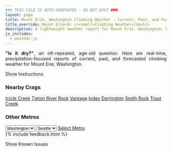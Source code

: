 ```yaml
---
### THIS FILE IS AUTO-GENERATED - DO NOT EDIT ###
layout: page
title: Mount Erie, Washington Climbing Weather - Current, Past, and Forecasted Report
title_override: Mount Erie<br /><small>Climbing Weather</small>
description: A lightweight weather report for Mount Erie, Washington. Optimized for slow internet connections.
js_includes:
  - weather.js
---
```


<section class="measure center lh-copy f5-ns f6 ph2 mv4" style="text-align: justify;">
<strong>"Is it dry?"</strong>, an oft-repeated, age-old question. Here are real-time,
precipitation-focused reports of current, past, and forecasted climbing weather for Mount Erie, Washington.
</section>

<p id="settings-toggle" class="mw5 b center tc hover-light-red black-70 pointer">Show Instructions</p>
<section id="settings" class="overflow-hidden" style="display:none;">
    <div class="mv2 ph2 center">
        <div class="fn f6 tc pv2">
            <p class="measure lh-copy center"><strong>Show/hide hourly forecasts</strong> by clicking the desired day.</p>
            <hr class="mw5 p0 mv2 o-60 b0 bt b--light-red light-red bg-light-red">
            <p class="measure lh-copy center"><strong>Current and Past conditions</strong> are measured by the nearest weather station. <strong>Forecast conditions</strong> are calculated and polled separately.</p>
            <hr class="mw5 p0 mv2 o-60 b0 bt b--light-red light-red bg-light-red">
            <p class="measure lh-copy center"><strong>Having issues?</strong> Try <a id="clear-cache" class="no-underline relative fancy-link light-red hover-light-red" href="#">clearing the local cache</a>.</p>
            <hr class="mw5 p0 mv2 o-60 b0 bt b--light-red light-red bg-light-red">
            <p class="measure lh-copy center">Weather data sourced from <a class="no-underline fancy-link relative light-red" target="_blank" href="https://www.weather.gov/documentation/services-web-api">weather.gov</a>.</p>
        </div>
    </div>
</section>
<section id="weather" data-crag="mount-erie-washington" class="mv4-ns mv3 ph2 center"></section>
<section id="nearby" class="tc lh-copy">
  <h3>Nearby Crags</h3>
<a class="nowrap no-underline fancy-link relative light-red mh3" href="/crags/icicle-creek-washington-weather.html">Icicle Creek</a>
<a class="nowrap no-underline fancy-link relative light-red mh3" href="/crags/tieton-river-rock-washington-weather.html">Tieton River Rock</a>
<a class="nowrap no-underline fancy-link relative light-red mh3" href="/crags/vantage-washington-weather.html">Vantage</a>
<a class="nowrap no-underline fancy-link relative light-red mh3" href="/crags/index-washington-weather.html">Index</a>
<a class="nowrap no-underline fancy-link relative light-red mh3" href="/crags/darrington-washington-weather.html">Darrington</a>
<a class="nowrap no-underline fancy-link relative light-red mh3" href="/crags/smith-rock-oregon-weather.html">Smith Rock</a>
<a class="nowrap no-underline fancy-link relative light-red mh3" href="/crags/trout-creek-oregon-weather.html">Trout Creek</a>
</section>
<section id="nearby" class="tc lh-copy">
  <h3>Other Metros</h3>
  <select class="ma1 bg-near-white pa2" id="stateSel">
    <option value="Texas">Texas</option>
    <option value="Washington" selected>Washington</option>
    <option value="Colorado">Colorado</option>
    <option value="Tennessee">Tennessee</option>
    <option value="Utah">Utah</option>
    <option value="California">California</option>
  </select>
  <select class="ma1 bg-near-white pa2" id="citySel">
    <option value="Seattle" selected>Seattle</option>
  </select>
  <a id="selectMetro" class="f6 link dim ph3 pv2 ma1 dib white bg-light-red" href="/crags/seattle-washington-weather.html">Select Metro</a>
  <script>
    var states = [];
    states["Texas"] = "Austin"
    states["Washington"] = "Seattle"
    states["Colorado"] = "Denver"
    states["Tennessee"] = "Nashville"
    states["Utah"] = "Salt Lake City"
    states["California"] = "San Francisco|Los Angeles"
  </script>
</section>
{% include feedback.html %}
<p id="issues-toggle" class="mw5 b center tc hover-light-red black-70 pointer">Show Known Issues</p>
<section id="issues" class="overflow-hidden tc f6">
</section>

<script>
  var weekly_SEW_123_109 = {"updated":"2022-06-08T03:44:16+00:00","units":"us","forecastGenerator":"BaselineForecastGenerator","generatedAt":"2022-06-08T08:40:16+00:00","updateTime":"2022-06-08T03:44:16+00:00","validTimes":"2022-06-07T21:00:00+00:00/P7DT4H","elevation":{"unitCode":"wmoUnit:m","value":238.9632},"periods":[{"number":1,"name":"Overnight","startTime":"2022-06-08T01:00:00-07:00","endTime":"2022-06-08T06:00:00-07:00","isDaytime":false,"temperature":52,"temperatureUnit":"F","temperatureTrend":null,"windSpeed":"5 to 10 mph","windDirection":"ESE","icon":"https://api.weather.gov/icons/land/night/rain,30?size=medium","shortForecast":"Chance Light Rain","detailedForecast":"A chance of rain before 3am. Partly cloudy, with a low around 52. East southeast wind 5 to 10 mph. Chance of precipitation is 30%. New rainfall amounts less than a tenth of an inch possible."},{"number":2,"name":"Wednesday","startTime":"2022-06-08T06:00:00-07:00","endTime":"2022-06-08T18:00:00-07:00","isDaytime":true,"temperature":66,"temperatureUnit":"F","temperatureTrend":"falling","windSpeed":"5 to 9 mph","windDirection":"S","icon":"https://api.weather.gov/icons/land/day/bkn?size=medium","shortForecast":"Partly Sunny","detailedForecast":"Partly sunny. High near 66, with temperatures falling to around 64 in the afternoon. South wind 5 to 9 mph."},{"number":3,"name":"Wednesday Night","startTime":"2022-06-08T18:00:00-07:00","endTime":"2022-06-09T06:00:00-07:00","isDaytime":false,"temperature":51,"temperatureUnit":"F","temperatureTrend":null,"windSpeed":"7 mph","windDirection":"SW","icon":"https://api.weather.gov/icons/land/night/bkn/rain,20?size=medium","shortForecast":"Mostly Cloudy then Slight Chance Light Rain","detailedForecast":"A slight chance of rain after 5am. Mostly cloudy, with a low around 51. Southwest wind around 7 mph. Chance of precipitation is 20%."},{"number":4,"name":"Thursday","startTime":"2022-06-09T06:00:00-07:00","endTime":"2022-06-09T18:00:00-07:00","isDaytime":true,"temperature":64,"temperatureUnit":"F","temperatureTrend":null,"windSpeed":"5 to 14 mph","windDirection":"SSE","icon":"https://api.weather.gov/icons/land/day/rain,80/rain,90?size=medium","shortForecast":"Rain","detailedForecast":"Rain. Cloudy, with a high near 64. South southeast wind 5 to 14 mph. Chance of precipitation is 90%. New rainfall amounts between a quarter and half of an inch possible."},{"number":5,"name":"Thursday Night","startTime":"2022-06-09T18:00:00-07:00","endTime":"2022-06-10T06:00:00-07:00","isDaytime":false,"temperature":54,"temperatureUnit":"F","temperatureTrend":null,"windSpeed":"6 to 14 mph","windDirection":"SSE","icon":"https://api.weather.gov/icons/land/night/rain,90/rain,60?size=medium","shortForecast":"Rain","detailedForecast":"Rain. Cloudy, with a low around 54. South southeast wind 6 to 14 mph. Chance of precipitation is 90%. New rainfall amounts between a quarter and half of an inch possible."},{"number":6,"name":"Friday","startTime":"2022-06-10T06:00:00-07:00","endTime":"2022-06-10T18:00:00-07:00","isDaytime":true,"temperature":67,"temperatureUnit":"F","temperatureTrend":null,"windSpeed":"6 mph","windDirection":"S","icon":"https://api.weather.gov/icons/land/day/rain,50/rain,60?size=medium","shortForecast":"Light Rain Likely","detailedForecast":"Rain likely. Mostly cloudy, with a high near 67. Chance of precipitation is 60%. New rainfall amounts less than a tenth of an inch possible."},{"number":7,"name":"Friday Night","startTime":"2022-06-10T18:00:00-07:00","endTime":"2022-06-11T06:00:00-07:00","isDaytime":false,"temperature":53,"temperatureUnit":"F","temperatureTrend":null,"windSpeed":"6 mph","windDirection":"SW","icon":"https://api.weather.gov/icons/land/night/rain,60?size=medium","shortForecast":"Light Rain Likely","detailedForecast":"Rain likely. Mostly cloudy, with a low around 53. Chance of precipitation is 60%."},{"number":8,"name":"Saturday","startTime":"2022-06-11T06:00:00-07:00","endTime":"2022-06-11T18:00:00-07:00","isDaytime":true,"temperature":63,"temperatureUnit":"F","temperatureTrend":null,"windSpeed":"6 mph","windDirection":"SW","icon":"https://api.weather.gov/icons/land/day/rain?size=medium","shortForecast":"Light Rain Likely","detailedForecast":"Rain likely. Mostly cloudy, with a high near 63."},{"number":9,"name":"Saturday Night","startTime":"2022-06-11T18:00:00-07:00","endTime":"2022-06-12T06:00:00-07:00","isDaytime":false,"temperature":51,"temperatureUnit":"F","temperatureTrend":null,"windSpeed":"7 mph","windDirection":"WSW","icon":"https://api.weather.gov/icons/land/night/rain?size=medium","shortForecast":"Chance Light Rain","detailedForecast":"A chance of rain. Mostly cloudy, with a low around 51."},{"number":10,"name":"Sunday","startTime":"2022-06-12T06:00:00-07:00","endTime":"2022-06-12T18:00:00-07:00","isDaytime":true,"temperature":63,"temperatureUnit":"F","temperatureTrend":null,"windSpeed":"7 to 10 mph","windDirection":"WSW","icon":"https://api.weather.gov/icons/land/day/rain?size=medium","shortForecast":"Chance Light Rain","detailedForecast":"A chance of rain. Partly sunny, with a high near 63."},{"number":11,"name":"Sunday Night","startTime":"2022-06-12T18:00:00-07:00","endTime":"2022-06-13T06:00:00-07:00","isDaytime":false,"temperature":50,"temperatureUnit":"F","temperatureTrend":null,"windSpeed":"10 mph","windDirection":"WSW","icon":"https://api.weather.gov/icons/land/night/rain?size=medium","shortForecast":"Chance Light Rain","detailedForecast":"A chance of rain. Mostly cloudy, with a low around 50."},{"number":12,"name":"Monday","startTime":"2022-06-13T06:00:00-07:00","endTime":"2022-06-13T18:00:00-07:00","isDaytime":true,"temperature":62,"temperatureUnit":"F","temperatureTrend":null,"windSpeed":"9 mph","windDirection":"SW","icon":"https://api.weather.gov/icons/land/day/rain?size=medium","shortForecast":"Chance Light Rain","detailedForecast":"A chance of rain. Partly sunny, with a high near 62."},{"number":13,"name":"Monday Night","startTime":"2022-06-13T18:00:00-07:00","endTime":"2022-06-14T06:00:00-07:00","isDaytime":false,"temperature":50,"temperatureUnit":"F","temperatureTrend":null,"windSpeed":"8 mph","windDirection":"WSW","icon":"https://api.weather.gov/icons/land/night/rain?size=medium","shortForecast":"Slight Chance Light Rain","detailedForecast":"A slight chance of rain. Mostly cloudy, with a low around 50."},{"number":14,"name":"Tuesday","startTime":"2022-06-14T06:00:00-07:00","endTime":"2022-06-14T18:00:00-07:00","isDaytime":true,"temperature":63,"temperatureUnit":"F","temperatureTrend":null,"windSpeed":"7 mph","windDirection":"SW","icon":"https://api.weather.gov/icons/land/day/rain?size=medium","shortForecast":"Chance Light Rain","detailedForecast":"A chance of rain. Partly sunny, with a high near 63."}]}
  var hourly_SEW_123_109 = {"@context":["https://geojson.org/geojson-ld/geojson-context.jsonld",{"@version":"1.1","wx":"https://api.weather.gov/ontology#","geo":"http://www.opengis.net/ont/geosparql#","unit":"http://codes.wmo.int/common/unit/","@vocab":"https://api.weather.gov/ontology#"}],"type":"Feature","geometry":{"type":"Polygon","coordinates":[[[-122.6330782,48.4707685],[-122.6267295,48.4503975],[-122.596024,48.454603500000005],[-122.6023661,48.474974700000004],[-122.6330782,48.4707685]]]},"properties":{"updated":"2022-06-08T03:44:16+00:00","units":"us","forecastGenerator":"HourlyForecastGenerator","generatedAt":"2022-06-08T08:40:16+00:00","updateTime":"2022-06-08T03:44:16+00:00","validTimes":"2022-06-07T21:00:00+00:00/P7DT4H","elevation":{"unitCode":"wmoUnit:m","value":238.9632},"periods":[{"number":1,"name":"","startTime":"2022-06-08T01:00:00-07:00","endTime":"2022-06-08T02:00:00-07:00","isDaytime":false,"temperature":56,"temperatureUnit":"F","temperatureTrend":null,"windSpeed":"10 mph","windDirection":"ENE","icon":"https://api.weather.gov/icons/land/night/rain,30?size=small","shortForecast":"Chance Light Rain","detailedForecast":""},{"number":2,"name":"","startTime":"2022-06-08T02:00:00-07:00","endTime":"2022-06-08T03:00:00-07:00","isDaytime":false,"temperature":55,"temperatureUnit":"F","temperatureTrend":null,"windSpeed":"5 mph","windDirection":"SE","icon":"https://api.weather.gov/icons/land/night/rain,20?size=small","shortForecast":"Slight Chance Light Rain","detailedForecast":""},{"number":3,"name":"","startTime":"2022-06-08T03:00:00-07:00","endTime":"2022-06-08T04:00:00-07:00","isDaytime":false,"temperature":54,"temperatureUnit":"F","temperatureTrend":null,"windSpeed":"5 mph","windDirection":"SE","icon":"https://api.weather.gov/icons/land/night/sct?size=small","shortForecast":"Partly Cloudy","detailedForecast":""},{"number":4,"name":"","startTime":"2022-06-08T04:00:00-07:00","endTime":"2022-06-08T05:00:00-07:00","isDaytime":false,"temperature":54,"temperatureUnit":"F","temperatureTrend":null,"windSpeed":"5 mph","windDirection":"SE","icon":"https://api.weather.gov/icons/land/night/sct?size=small","shortForecast":"Partly Cloudy","detailedForecast":""},{"number":5,"name":"","startTime":"2022-06-08T05:00:00-07:00","endTime":"2022-06-08T06:00:00-07:00","isDaytime":false,"temperature":53,"temperatureUnit":"F","temperatureTrend":null,"windSpeed":"8 mph","windDirection":"SE","icon":"https://api.weather.gov/icons/land/night/sct?size=small","shortForecast":"Partly Cloudy","detailedForecast":""},{"number":6,"name":"","startTime":"2022-06-08T06:00:00-07:00","endTime":"2022-06-08T07:00:00-07:00","isDaytime":true,"temperature":53,"temperatureUnit":"F","temperatureTrend":null,"windSpeed":"8 mph","windDirection":"SE","icon":"https://api.weather.gov/icons/land/day/bkn?size=small","shortForecast":"Partly Sunny","detailedForecast":""},{"number":7,"name":"","startTime":"2022-06-08T07:00:00-07:00","endTime":"2022-06-08T08:00:00-07:00","isDaytime":true,"temperature":55,"temperatureUnit":"F","temperatureTrend":null,"windSpeed":"8 mph","windDirection":"SE","icon":"https://api.weather.gov/icons/land/day/sct?size=small","shortForecast":"Mostly Sunny","detailedForecast":""},{"number":8,"name":"","startTime":"2022-06-08T08:00:00-07:00","endTime":"2022-06-08T09:00:00-07:00","isDaytime":true,"temperature":57,"temperatureUnit":"F","temperatureTrend":null,"windSpeed":"9 mph","windDirection":"SSE","icon":"https://api.weather.gov/icons/land/day/bkn?size=small","shortForecast":"Partly Sunny","detailedForecast":""},{"number":9,"name":"","startTime":"2022-06-08T09:00:00-07:00","endTime":"2022-06-08T10:00:00-07:00","isDaytime":true,"temperature":58,"temperatureUnit":"F","temperatureTrend":null,"windSpeed":"9 mph","windDirection":"SSE","icon":"https://api.weather.gov/icons/land/day/bkn?size=small","shortForecast":"Partly Sunny","detailedForecast":""},{"number":10,"name":"","startTime":"2022-06-08T10:00:00-07:00","endTime":"2022-06-08T11:00:00-07:00","isDaytime":true,"temperature":60,"temperatureUnit":"F","temperatureTrend":null,"windSpeed":"9 mph","windDirection":"SSE","icon":"https://api.weather.gov/icons/land/day/bkn?size=small","shortForecast":"Partly Sunny","detailedForecast":""},{"number":11,"name":"","startTime":"2022-06-08T11:00:00-07:00","endTime":"2022-06-08T12:00:00-07:00","isDaytime":true,"temperature":61,"temperatureUnit":"F","temperatureTrend":null,"windSpeed":"8 mph","windDirection":"S","icon":"https://api.weather.gov/icons/land/day/bkn?size=small","shortForecast":"Partly Sunny","detailedForecast":""},{"number":12,"name":"","startTime":"2022-06-08T12:00:00-07:00","endTime":"2022-06-08T13:00:00-07:00","isDaytime":true,"temperature":63,"temperatureUnit":"F","temperatureTrend":null,"windSpeed":"8 mph","windDirection":"S","icon":"https://api.weather.gov/icons/land/day/bkn?size=small","shortForecast":"Partly Sunny","detailedForecast":""},{"number":13,"name":"","startTime":"2022-06-08T13:00:00-07:00","endTime":"2022-06-08T14:00:00-07:00","isDaytime":true,"temperature":64,"temperatureUnit":"F","temperatureTrend":null,"windSpeed":"8 mph","windDirection":"S","icon":"https://api.weather.gov/icons/land/day/bkn?size=small","shortForecast":"Mostly Cloudy","detailedForecast":""},{"number":14,"name":"","startTime":"2022-06-08T14:00:00-07:00","endTime":"2022-06-08T15:00:00-07:00","isDaytime":true,"temperature":65,"temperatureUnit":"F","temperatureTrend":null,"windSpeed":"5 mph","windDirection":"SSW","icon":"https://api.weather.gov/icons/land/day/bkn?size=small","shortForecast":"Partly Sunny","detailedForecast":""},{"number":15,"name":"","startTime":"2022-06-08T15:00:00-07:00","endTime":"2022-06-08T16:00:00-07:00","isDaytime":true,"temperature":65,"temperatureUnit":"F","temperatureTrend":null,"windSpeed":"5 mph","windDirection":"SSW","icon":"https://api.weather.gov/icons/land/day/bkn?size=small","shortForecast":"Partly Sunny","detailedForecast":""},{"number":16,"name":"","startTime":"2022-06-08T16:00:00-07:00","endTime":"2022-06-08T17:00:00-07:00","isDaytime":true,"temperature":64,"temperatureUnit":"F","temperatureTrend":null,"windSpeed":"5 mph","windDirection":"SSW","icon":"https://api.weather.gov/icons/land/day/bkn?size=small","shortForecast":"Partly Sunny","detailedForecast":""},{"number":17,"name":"","startTime":"2022-06-08T17:00:00-07:00","endTime":"2022-06-08T18:00:00-07:00","isDaytime":true,"temperature":64,"temperatureUnit":"F","temperatureTrend":null,"windSpeed":"6 mph","windDirection":"WSW","icon":"https://api.weather.gov/icons/land/day/bkn?size=small","shortForecast":"Partly Sunny","detailedForecast":""},{"number":18,"name":"","startTime":"2022-06-08T18:00:00-07:00","endTime":"2022-06-08T19:00:00-07:00","isDaytime":false,"temperature":64,"temperatureUnit":"F","temperatureTrend":null,"windSpeed":"6 mph","windDirection":"WSW","icon":"https://api.weather.gov/icons/land/night/bkn?size=small","shortForecast":"Mostly Cloudy","detailedForecast":""},{"number":19,"name":"","startTime":"2022-06-08T19:00:00-07:00","endTime":"2022-06-08T20:00:00-07:00","isDaytime":false,"temperature":62,"temperatureUnit":"F","temperatureTrend":null,"windSpeed":"6 mph","windDirection":"WSW","icon":"https://api.weather.gov/icons/land/night/bkn?size=small","shortForecast":"Mostly Cloudy","detailedForecast":""},{"number":20,"name":"","startTime":"2022-06-08T20:00:00-07:00","endTime":"2022-06-08T21:00:00-07:00","isDaytime":false,"temperature":60,"temperatureUnit":"F","temperatureTrend":null,"windSpeed":"7 mph","windDirection":"WSW","icon":"https://api.weather.gov/icons/land/night/bkn?size=small","shortForecast":"Mostly Cloudy","detailedForecast":""},{"number":21,"name":"","startTime":"2022-06-08T21:00:00-07:00","endTime":"2022-06-08T22:00:00-07:00","isDaytime":false,"temperature":57,"temperatureUnit":"F","temperatureTrend":null,"windSpeed":"7 mph","windDirection":"WSW","icon":"https://api.weather.gov/icons/land/night/bkn?size=small","shortForecast":"Mostly Cloudy","detailedForecast":""},{"number":22,"name":"","startTime":"2022-06-08T22:00:00-07:00","endTime":"2022-06-08T23:00:00-07:00","isDaytime":false,"temperature":56,"temperatureUnit":"F","temperatureTrend":null,"windSpeed":"7 mph","windDirection":"WSW","icon":"https://api.weather.gov/icons/land/night/bkn?size=small","shortForecast":"Mostly Cloudy","detailedForecast":""},{"number":23,"name":"","startTime":"2022-06-08T23:00:00-07:00","endTime":"2022-06-09T00:00:00-07:00","isDaytime":false,"temperature":55,"temperatureUnit":"F","temperatureTrend":null,"windSpeed":"7 mph","windDirection":"WSW","icon":"https://api.weather.gov/icons/land/night/bkn?size=small","shortForecast":"Mostly Cloudy","detailedForecast":""},{"number":24,"name":"","startTime":"2022-06-09T00:00:00-07:00","endTime":"2022-06-09T01:00:00-07:00","isDaytime":false,"temperature":54,"temperatureUnit":"F","temperatureTrend":null,"windSpeed":"7 mph","windDirection":"WSW","icon":"https://api.weather.gov/icons/land/night/bkn?size=small","shortForecast":"Mostly Cloudy","detailedForecast":""},{"number":25,"name":"","startTime":"2022-06-09T01:00:00-07:00","endTime":"2022-06-09T02:00:00-07:00","isDaytime":false,"temperature":54,"temperatureUnit":"F","temperatureTrend":null,"windSpeed":"7 mph","windDirection":"WSW","icon":"https://api.weather.gov/icons/land/night/bkn?size=small","shortForecast":"Mostly Cloudy","detailedForecast":""},{"number":26,"name":"","startTime":"2022-06-09T02:00:00-07:00","endTime":"2022-06-09T03:00:00-07:00","isDaytime":false,"temperature":53,"temperatureUnit":"F","temperatureTrend":null,"windSpeed":"6 mph","windDirection":"SW","icon":"https://api.weather.gov/icons/land/night/bkn?size=small","shortForecast":"Mostly Cloudy","detailedForecast":""},{"number":27,"name":"","startTime":"2022-06-09T03:00:00-07:00","endTime":"2022-06-09T04:00:00-07:00","isDaytime":false,"temperature":52,"temperatureUnit":"F","temperatureTrend":null,"windSpeed":"6 mph","windDirection":"SW","icon":"https://api.weather.gov/icons/land/night/bkn?size=small","shortForecast":"Mostly Cloudy","detailedForecast":""},{"number":28,"name":"","startTime":"2022-06-09T04:00:00-07:00","endTime":"2022-06-09T05:00:00-07:00","isDaytime":false,"temperature":52,"temperatureUnit":"F","temperatureTrend":null,"windSpeed":"6 mph","windDirection":"SW","icon":"https://api.weather.gov/icons/land/night/bkn?size=small","shortForecast":"Mostly Cloudy","detailedForecast":""},{"number":29,"name":"","startTime":"2022-06-09T05:00:00-07:00","endTime":"2022-06-09T06:00:00-07:00","isDaytime":false,"temperature":52,"temperatureUnit":"F","temperatureTrend":null,"windSpeed":"5 mph","windDirection":"S","icon":"https://api.weather.gov/icons/land/night/rain?size=small","shortForecast":"Slight Chance Light Rain","detailedForecast":""},{"number":30,"name":"","startTime":"2022-06-09T06:00:00-07:00","endTime":"2022-06-09T07:00:00-07:00","isDaytime":true,"temperature":53,"temperatureUnit":"F","temperatureTrend":null,"windSpeed":"5 mph","windDirection":"S","icon":"https://api.weather.gov/icons/land/day/rain?size=small","shortForecast":"Slight Chance Light Rain","detailedForecast":""},{"number":31,"name":"","startTime":"2022-06-09T07:00:00-07:00","endTime":"2022-06-09T08:00:00-07:00","isDaytime":true,"temperature":54,"temperatureUnit":"F","temperatureTrend":null,"windSpeed":"5 mph","windDirection":"S","icon":"https://api.weather.gov/icons/land/day/rain?size=small","shortForecast":"Slight Chance Light Rain","detailedForecast":""},{"number":32,"name":"","startTime":"2022-06-09T08:00:00-07:00","endTime":"2022-06-09T09:00:00-07:00","isDaytime":true,"temperature":56,"temperatureUnit":"F","temperatureTrend":null,"windSpeed":"7 mph","windDirection":"SSE","icon":"https://api.weather.gov/icons/land/day/rain?size=small","shortForecast":"Slight Chance Light Rain","detailedForecast":""},{"number":33,"name":"","startTime":"2022-06-09T09:00:00-07:00","endTime":"2022-06-09T10:00:00-07:00","isDaytime":true,"temperature":58,"temperatureUnit":"F","temperatureTrend":null,"windSpeed":"7 mph","windDirection":"SSE","icon":"https://api.weather.gov/icons/land/day/rain?size=small","shortForecast":"Slight Chance Light Rain","detailedForecast":""},{"number":34,"name":"","startTime":"2022-06-09T10:00:00-07:00","endTime":"2022-06-09T11:00:00-07:00","isDaytime":true,"temperature":60,"temperatureUnit":"F","temperatureTrend":null,"windSpeed":"7 mph","windDirection":"SSE","icon":"https://api.weather.gov/icons/land/day/rain?size=small","shortForecast":"Slight Chance Light Rain","detailedForecast":""},{"number":35,"name":"","startTime":"2022-06-09T11:00:00-07:00","endTime":"2022-06-09T12:00:00-07:00","isDaytime":true,"temperature":61,"temperatureUnit":"F","temperatureTrend":null,"windSpeed":"12 mph","windDirection":"SSE","icon":"https://api.weather.gov/icons/land/day/rain?size=small","shortForecast":"Light Rain","detailedForecast":""},{"number":36,"name":"","startTime":"2022-06-09T12:00:00-07:00","endTime":"2022-06-09T13:00:00-07:00","isDaytime":true,"temperature":62,"temperatureUnit":"F","temperatureTrend":null,"windSpeed":"12 mph","windDirection":"SSE","icon":"https://api.weather.gov/icons/land/day/rain?size=small","shortForecast":"Light Rain","detailedForecast":""},{"number":37,"name":"","startTime":"2022-06-09T13:00:00-07:00","endTime":"2022-06-09T14:00:00-07:00","isDaytime":true,"temperature":63,"temperatureUnit":"F","temperatureTrend":null,"windSpeed":"12 mph","windDirection":"SSE","icon":"https://api.weather.gov/icons/land/day/rain?size=small","shortForecast":"Light Rain","detailedForecast":""},{"number":38,"name":"","startTime":"2022-06-09T14:00:00-07:00","endTime":"2022-06-09T15:00:00-07:00","isDaytime":true,"temperature":63,"temperatureUnit":"F","temperatureTrend":null,"windSpeed":"13 mph","windDirection":"SE","icon":"https://api.weather.gov/icons/land/day/rain?size=small","shortForecast":"Light Rain","detailedForecast":""},{"number":39,"name":"","startTime":"2022-06-09T15:00:00-07:00","endTime":"2022-06-09T16:00:00-07:00","isDaytime":true,"temperature":62,"temperatureUnit":"F","temperatureTrend":null,"windSpeed":"13 mph","windDirection":"SE","icon":"https://api.weather.gov/icons/land/day/rain?size=small","shortForecast":"Light Rain","detailedForecast":""},{"number":40,"name":"","startTime":"2022-06-09T16:00:00-07:00","endTime":"2022-06-09T17:00:00-07:00","isDaytime":true,"temperature":61,"temperatureUnit":"F","temperatureTrend":null,"windSpeed":"13 mph","windDirection":"SE","icon":"https://api.weather.gov/icons/land/day/rain?size=small","shortForecast":"Light Rain","detailedForecast":""},{"number":41,"name":"","startTime":"2022-06-09T17:00:00-07:00","endTime":"2022-06-09T18:00:00-07:00","isDaytime":true,"temperature":60,"temperatureUnit":"F","temperatureTrend":null,"windSpeed":"14 mph","windDirection":"SE","icon":"https://api.weather.gov/icons/land/day/rain?size=small","shortForecast":"Rain","detailedForecast":""},{"number":42,"name":"","startTime":"2022-06-09T18:00:00-07:00","endTime":"2022-06-09T19:00:00-07:00","isDaytime":false,"temperature":60,"temperatureUnit":"F","temperatureTrend":null,"windSpeed":"14 mph","windDirection":"SE","icon":"https://api.weather.gov/icons/land/night/rain?size=small","shortForecast":"Rain","detailedForecast":""},{"number":43,"name":"","startTime":"2022-06-09T19:00:00-07:00","endTime":"2022-06-09T20:00:00-07:00","isDaytime":false,"temperature":59,"temperatureUnit":"F","temperatureTrend":null,"windSpeed":"14 mph","windDirection":"SE","icon":"https://api.weather.gov/icons/land/night/rain?size=small","shortForecast":"Rain","detailedForecast":""},{"number":44,"name":"","startTime":"2022-06-09T20:00:00-07:00","endTime":"2022-06-09T21:00:00-07:00","isDaytime":false,"temperature":59,"temperatureUnit":"F","temperatureTrend":null,"windSpeed":"13 mph","windDirection":"SSE","icon":"https://api.weather.gov/icons/land/night/rain?size=small","shortForecast":"Rain","detailedForecast":""},{"number":45,"name":"","startTime":"2022-06-09T21:00:00-07:00","endTime":"2022-06-09T22:00:00-07:00","isDaytime":false,"temperature":58,"temperatureUnit":"F","temperatureTrend":null,"windSpeed":"13 mph","windDirection":"SSE","icon":"https://api.weather.gov/icons/land/night/rain?size=small","shortForecast":"Rain","detailedForecast":""},{"number":46,"name":"","startTime":"2022-06-09T22:00:00-07:00","endTime":"2022-06-09T23:00:00-07:00","isDaytime":false,"temperature":58,"temperatureUnit":"F","temperatureTrend":null,"windSpeed":"13 mph","windDirection":"SSE","icon":"https://api.weather.gov/icons/land/night/rain?size=small","shortForecast":"Rain","detailedForecast":""},{"number":47,"name":"","startTime":"2022-06-09T23:00:00-07:00","endTime":"2022-06-10T00:00:00-07:00","isDaytime":false,"temperature":57,"temperatureUnit":"F","temperatureTrend":null,"windSpeed":"12 mph","windDirection":"SE","icon":"https://api.weather.gov/icons/land/night/rain?size=small","shortForecast":"Light Rain Likely","detailedForecast":""},{"number":48,"name":"","startTime":"2022-06-10T00:00:00-07:00","endTime":"2022-06-10T01:00:00-07:00","isDaytime":false,"temperature":57,"temperatureUnit":"F","temperatureTrend":null,"windSpeed":"12 mph","windDirection":"SE","icon":"https://api.weather.gov/icons/land/night/rain?size=small","shortForecast":"Light Rain Likely","detailedForecast":""},{"number":49,"name":"","startTime":"2022-06-10T01:00:00-07:00","endTime":"2022-06-10T02:00:00-07:00","isDaytime":false,"temperature":57,"temperatureUnit":"F","temperatureTrend":null,"windSpeed":"12 mph","windDirection":"SE","icon":"https://api.weather.gov/icons/land/night/rain?size=small","shortForecast":"Light Rain Likely","detailedForecast":""},{"number":50,"name":"","startTime":"2022-06-10T02:00:00-07:00","endTime":"2022-06-10T03:00:00-07:00","isDaytime":false,"temperature":57,"temperatureUnit":"F","temperatureTrend":null,"windSpeed":"12 mph","windDirection":"SSE","icon":"https://api.weather.gov/icons/land/night/rain?size=small","shortForecast":"Light Rain Likely","detailedForecast":""},{"number":51,"name":"","startTime":"2022-06-10T03:00:00-07:00","endTime":"2022-06-10T04:00:00-07:00","isDaytime":false,"temperature":56,"temperatureUnit":"F","temperatureTrend":null,"windSpeed":"12 mph","windDirection":"SSE","icon":"https://api.weather.gov/icons/land/night/rain?size=small","shortForecast":"Light Rain Likely","detailedForecast":""},{"number":52,"name":"","startTime":"2022-06-10T04:00:00-07:00","endTime":"2022-06-10T05:00:00-07:00","isDaytime":false,"temperature":55,"temperatureUnit":"F","temperatureTrend":null,"windSpeed":"12 mph","windDirection":"SSE","icon":"https://api.weather.gov/icons/land/night/rain?size=small","shortForecast":"Light Rain Likely","detailedForecast":""},{"number":53,"name":"","startTime":"2022-06-10T05:00:00-07:00","endTime":"2022-06-10T06:00:00-07:00","isDaytime":false,"temperature":55,"temperatureUnit":"F","temperatureTrend":null,"windSpeed":"6 mph","windDirection":"SSE","icon":"https://api.weather.gov/icons/land/night/rain?size=small","shortForecast":"Chance Light Rain","detailedForecast":""},{"number":54,"name":"","startTime":"2022-06-10T06:00:00-07:00","endTime":"2022-06-10T07:00:00-07:00","isDaytime":true,"temperature":55,"temperatureUnit":"F","temperatureTrend":null,"windSpeed":"6 mph","windDirection":"SSE","icon":"https://api.weather.gov/icons/land/day/rain?size=small","shortForecast":"Chance Light Rain","detailedForecast":""},{"number":55,"name":"","startTime":"2022-06-10T07:00:00-07:00","endTime":"2022-06-10T08:00:00-07:00","isDaytime":true,"temperature":56,"temperatureUnit":"F","temperatureTrend":null,"windSpeed":"6 mph","windDirection":"SSE","icon":"https://api.weather.gov/icons/land/day/rain?size=small","shortForecast":"Chance Light Rain","detailedForecast":""},{"number":56,"name":"","startTime":"2022-06-10T08:00:00-07:00","endTime":"2022-06-10T09:00:00-07:00","isDaytime":true,"temperature":57,"temperatureUnit":"F","temperatureTrend":null,"windSpeed":"6 mph","windDirection":"S","icon":"https://api.weather.gov/icons/land/day/rain?size=small","shortForecast":"Chance Light Rain","detailedForecast":""},{"number":57,"name":"","startTime":"2022-06-10T09:00:00-07:00","endTime":"2022-06-10T10:00:00-07:00","isDaytime":true,"temperature":58,"temperatureUnit":"F","temperatureTrend":null,"windSpeed":"6 mph","windDirection":"S","icon":"https://api.weather.gov/icons/land/day/rain?size=small","shortForecast":"Chance Light Rain","detailedForecast":""},{"number":58,"name":"","startTime":"2022-06-10T10:00:00-07:00","endTime":"2022-06-10T11:00:00-07:00","isDaytime":true,"temperature":60,"temperatureUnit":"F","temperatureTrend":null,"windSpeed":"6 mph","windDirection":"S","icon":"https://api.weather.gov/icons/land/day/rain?size=small","shortForecast":"Chance Light Rain","detailedForecast":""},{"number":59,"name":"","startTime":"2022-06-10T11:00:00-07:00","endTime":"2022-06-10T12:00:00-07:00","isDaytime":true,"temperature":61,"temperatureUnit":"F","temperatureTrend":null,"windSpeed":"6 mph","windDirection":"S","icon":"https://api.weather.gov/icons/land/day/rain?size=small","shortForecast":"Chance Light Rain","detailedForecast":""},{"number":60,"name":"","startTime":"2022-06-10T12:00:00-07:00","endTime":"2022-06-10T13:00:00-07:00","isDaytime":true,"temperature":63,"temperatureUnit":"F","temperatureTrend":null,"windSpeed":"6 mph","windDirection":"S","icon":"https://api.weather.gov/icons/land/day/rain?size=small","shortForecast":"Chance Light Rain","detailedForecast":""},{"number":61,"name":"","startTime":"2022-06-10T13:00:00-07:00","endTime":"2022-06-10T14:00:00-07:00","isDaytime":true,"temperature":64,"temperatureUnit":"F","temperatureTrend":null,"windSpeed":"6 mph","windDirection":"S","icon":"https://api.weather.gov/icons/land/day/rain?size=small","shortForecast":"Chance Light Rain","detailedForecast":""},{"number":62,"name":"","startTime":"2022-06-10T14:00:00-07:00","endTime":"2022-06-10T15:00:00-07:00","isDaytime":true,"temperature":65,"temperatureUnit":"F","temperatureTrend":null,"windSpeed":"5 mph","windDirection":"SSW","icon":"https://api.weather.gov/icons/land/day/rain?size=small","shortForecast":"Chance Light Rain","detailedForecast":""},{"number":63,"name":"","startTime":"2022-06-10T15:00:00-07:00","endTime":"2022-06-10T16:00:00-07:00","isDaytime":true,"temperature":65,"temperatureUnit":"F","temperatureTrend":null,"windSpeed":"5 mph","windDirection":"SSW","icon":"https://api.weather.gov/icons/land/day/rain?size=small","shortForecast":"Chance Light Rain","detailedForecast":""},{"number":64,"name":"","startTime":"2022-06-10T16:00:00-07:00","endTime":"2022-06-10T17:00:00-07:00","isDaytime":true,"temperature":65,"temperatureUnit":"F","temperatureTrend":null,"windSpeed":"5 mph","windDirection":"SSW","icon":"https://api.weather.gov/icons/land/day/rain?size=small","shortForecast":"Chance Light Rain","detailedForecast":""},{"number":65,"name":"","startTime":"2022-06-10T17:00:00-07:00","endTime":"2022-06-10T18:00:00-07:00","isDaytime":true,"temperature":64,"temperatureUnit":"F","temperatureTrend":null,"windSpeed":"5 mph","windDirection":"WSW","icon":"https://api.weather.gov/icons/land/day/rain?size=small","shortForecast":"Light Rain Likely","detailedForecast":""},{"number":66,"name":"","startTime":"2022-06-10T18:00:00-07:00","endTime":"2022-06-10T19:00:00-07:00","isDaytime":false,"temperature":63,"temperatureUnit":"F","temperatureTrend":null,"windSpeed":"5 mph","windDirection":"WSW","icon":"https://api.weather.gov/icons/land/night/rain?size=small","shortForecast":"Light Rain Likely","detailedForecast":""},{"number":67,"name":"","startTime":"2022-06-10T19:00:00-07:00","endTime":"2022-06-10T20:00:00-07:00","isDaytime":false,"temperature":61,"temperatureUnit":"F","temperatureTrend":null,"windSpeed":"5 mph","windDirection":"WSW","icon":"https://api.weather.gov/icons/land/night/rain?size=small","shortForecast":"Light Rain Likely","detailedForecast":""},{"number":68,"name":"","startTime":"2022-06-10T20:00:00-07:00","endTime":"2022-06-10T21:00:00-07:00","isDaytime":false,"temperature":60,"temperatureUnit":"F","temperatureTrend":null,"windSpeed":"5 mph","windDirection":"SW","icon":"https://api.weather.gov/icons/land/night/rain?size=small","shortForecast":"Light Rain Likely","detailedForecast":""},{"number":69,"name":"","startTime":"2022-06-10T21:00:00-07:00","endTime":"2022-06-10T22:00:00-07:00","isDaytime":false,"temperature":59,"temperatureUnit":"F","temperatureTrend":null,"windSpeed":"5 mph","windDirection":"SW","icon":"https://api.weather.gov/icons/land/night/rain?size=small","shortForecast":"Light Rain Likely","detailedForecast":""},{"number":70,"name":"","startTime":"2022-06-10T22:00:00-07:00","endTime":"2022-06-10T23:00:00-07:00","isDaytime":false,"temperature":58,"temperatureUnit":"F","temperatureTrend":null,"windSpeed":"5 mph","windDirection":"SW","icon":"https://api.weather.gov/icons/land/night/rain?size=small","shortForecast":"Light Rain Likely","detailedForecast":""},{"number":71,"name":"","startTime":"2022-06-10T23:00:00-07:00","endTime":"2022-06-11T00:00:00-07:00","isDaytime":false,"temperature":57,"temperatureUnit":"F","temperatureTrend":null,"windSpeed":"6 mph","windDirection":"S","icon":"https://api.weather.gov/icons/land/night/rain?size=small","shortForecast":"Light Rain Likely","detailedForecast":""},{"number":72,"name":"","startTime":"2022-06-11T00:00:00-07:00","endTime":"2022-06-11T01:00:00-07:00","isDaytime":false,"temperature":57,"temperatureUnit":"F","temperatureTrend":null,"windSpeed":"6 mph","windDirection":"S","icon":"https://api.weather.gov/icons/land/night/rain?size=small","shortForecast":"Light Rain Likely","detailedForecast":""},{"number":73,"name":"","startTime":"2022-06-11T01:00:00-07:00","endTime":"2022-06-11T02:00:00-07:00","isDaytime":false,"temperature":56,"temperatureUnit":"F","temperatureTrend":null,"windSpeed":"6 mph","windDirection":"S","icon":"https://api.weather.gov/icons/land/night/rain?size=small","shortForecast":"Light Rain Likely","detailedForecast":""},{"number":74,"name":"","startTime":"2022-06-11T02:00:00-07:00","endTime":"2022-06-11T03:00:00-07:00","isDaytime":false,"temperature":56,"temperatureUnit":"F","temperatureTrend":null,"windSpeed":"5 mph","windDirection":"SSW","icon":"https://api.weather.gov/icons/land/night/rain?size=small","shortForecast":"Light Rain Likely","detailedForecast":""},{"number":75,"name":"","startTime":"2022-06-11T03:00:00-07:00","endTime":"2022-06-11T04:00:00-07:00","isDaytime":false,"temperature":55,"temperatureUnit":"F","temperatureTrend":null,"windSpeed":"5 mph","windDirection":"SSW","icon":"https://api.weather.gov/icons/land/night/rain?size=small","shortForecast":"Light Rain Likely","detailedForecast":""},{"number":76,"name":"","startTime":"2022-06-11T04:00:00-07:00","endTime":"2022-06-11T05:00:00-07:00","isDaytime":false,"temperature":54,"temperatureUnit":"F","temperatureTrend":null,"windSpeed":"5 mph","windDirection":"SSW","icon":"https://api.weather.gov/icons/land/night/rain?size=small","shortForecast":"Light Rain Likely","detailedForecast":""},{"number":77,"name":"","startTime":"2022-06-11T05:00:00-07:00","endTime":"2022-06-11T06:00:00-07:00","isDaytime":false,"temperature":54,"temperatureUnit":"F","temperatureTrend":null,"windSpeed":"3 mph","windDirection":"SSW","icon":"https://api.weather.gov/icons/land/night/rain?size=small","shortForecast":"Light Rain Likely","detailedForecast":""},{"number":78,"name":"","startTime":"2022-06-11T06:00:00-07:00","endTime":"2022-06-11T07:00:00-07:00","isDaytime":true,"temperature":54,"temperatureUnit":"F","temperatureTrend":null,"windSpeed":"3 mph","windDirection":"SSW","icon":"https://api.weather.gov/icons/land/day/rain?size=small","shortForecast":"Light Rain Likely","detailedForecast":""},{"number":79,"name":"","startTime":"2022-06-11T07:00:00-07:00","endTime":"2022-06-11T08:00:00-07:00","isDaytime":true,"temperature":55,"temperatureUnit":"F","temperatureTrend":null,"windSpeed":"3 mph","windDirection":"SSW","icon":"https://api.weather.gov/icons/land/day/rain?size=small","shortForecast":"Light Rain Likely","detailedForecast":""},{"number":80,"name":"","startTime":"2022-06-11T08:00:00-07:00","endTime":"2022-06-11T09:00:00-07:00","isDaytime":true,"temperature":56,"temperatureUnit":"F","temperatureTrend":null,"windSpeed":"3 mph","windDirection":"SSW","icon":"https://api.weather.gov/icons/land/day/rain?size=small","shortForecast":"Light Rain Likely","detailedForecast":""},{"number":81,"name":"","startTime":"2022-06-11T09:00:00-07:00","endTime":"2022-06-11T10:00:00-07:00","isDaytime":true,"temperature":57,"temperatureUnit":"F","temperatureTrend":null,"windSpeed":"3 mph","windDirection":"SSW","icon":"https://api.weather.gov/icons/land/day/rain?size=small","shortForecast":"Light Rain Likely","detailedForecast":""},{"number":82,"name":"","startTime":"2022-06-11T10:00:00-07:00","endTime":"2022-06-11T11:00:00-07:00","isDaytime":true,"temperature":58,"temperatureUnit":"F","temperatureTrend":null,"windSpeed":"3 mph","windDirection":"SSW","icon":"https://api.weather.gov/icons/land/day/rain?size=small","shortForecast":"Light Rain Likely","detailedForecast":""},{"number":83,"name":"","startTime":"2022-06-11T11:00:00-07:00","endTime":"2022-06-11T12:00:00-07:00","isDaytime":true,"temperature":59,"temperatureUnit":"F","temperatureTrend":null,"windSpeed":"6 mph","windDirection":"SSW","icon":"https://api.weather.gov/icons/land/day/rain?size=small","shortForecast":"Light Rain Likely","detailedForecast":""},{"number":84,"name":"","startTime":"2022-06-11T12:00:00-07:00","endTime":"2022-06-11T13:00:00-07:00","isDaytime":true,"temperature":60,"temperatureUnit":"F","temperatureTrend":null,"windSpeed":"6 mph","windDirection":"SSW","icon":"https://api.weather.gov/icons/land/day/rain?size=small","shortForecast":"Light Rain Likely","detailedForecast":""},{"number":85,"name":"","startTime":"2022-06-11T13:00:00-07:00","endTime":"2022-06-11T14:00:00-07:00","isDaytime":true,"temperature":61,"temperatureUnit":"F","temperatureTrend":null,"windSpeed":"6 mph","windDirection":"SSW","icon":"https://api.weather.gov/icons/land/day/rain?size=small","shortForecast":"Light Rain Likely","detailedForecast":""},{"number":86,"name":"","startTime":"2022-06-11T14:00:00-07:00","endTime":"2022-06-11T15:00:00-07:00","isDaytime":true,"temperature":62,"temperatureUnit":"F","temperatureTrend":null,"windSpeed":"6 mph","windDirection":"SW","icon":"https://api.weather.gov/icons/land/day/rain?size=small","shortForecast":"Light Rain Likely","detailedForecast":""},{"number":87,"name":"","startTime":"2022-06-11T15:00:00-07:00","endTime":"2022-06-11T16:00:00-07:00","isDaytime":true,"temperature":62,"temperatureUnit":"F","temperatureTrend":null,"windSpeed":"6 mph","windDirection":"SW","icon":"https://api.weather.gov/icons/land/day/rain?size=small","shortForecast":"Light Rain Likely","detailedForecast":""},{"number":88,"name":"","startTime":"2022-06-11T16:00:00-07:00","endTime":"2022-06-11T17:00:00-07:00","isDaytime":true,"temperature":62,"temperatureUnit":"F","temperatureTrend":null,"windSpeed":"6 mph","windDirection":"SW","icon":"https://api.weather.gov/icons/land/day/rain?size=small","shortForecast":"Light Rain Likely","detailedForecast":""},{"number":89,"name":"","startTime":"2022-06-11T17:00:00-07:00","endTime":"2022-06-11T18:00:00-07:00","isDaytime":true,"temperature":61,"temperatureUnit":"F","temperatureTrend":null,"windSpeed":"6 mph","windDirection":"WSW","icon":"https://api.weather.gov/icons/land/day/rain?size=small","shortForecast":"Chance Light Rain","detailedForecast":""},{"number":90,"name":"","startTime":"2022-06-11T18:00:00-07:00","endTime":"2022-06-11T19:00:00-07:00","isDaytime":false,"temperature":60,"temperatureUnit":"F","temperatureTrend":null,"windSpeed":"6 mph","windDirection":"WSW","icon":"https://api.weather.gov/icons/land/night/rain?size=small","shortForecast":"Chance Light Rain","detailedForecast":""},{"number":91,"name":"","startTime":"2022-06-11T19:00:00-07:00","endTime":"2022-06-11T20:00:00-07:00","isDaytime":false,"temperature":59,"temperatureUnit":"F","temperatureTrend":null,"windSpeed":"6 mph","windDirection":"WSW","icon":"https://api.weather.gov/icons/land/night/rain?size=small","shortForecast":"Chance Light Rain","detailedForecast":""},{"number":92,"name":"","startTime":"2022-06-11T20:00:00-07:00","endTime":"2022-06-11T21:00:00-07:00","isDaytime":false,"temperature":58,"temperatureUnit":"F","temperatureTrend":null,"windSpeed":"6 mph","windDirection":"WSW","icon":"https://api.weather.gov/icons/land/night/rain?size=small","shortForecast":"Chance Light Rain","detailedForecast":""},{"number":93,"name":"","startTime":"2022-06-11T21:00:00-07:00","endTime":"2022-06-11T22:00:00-07:00","isDaytime":false,"temperature":57,"temperatureUnit":"F","temperatureTrend":null,"windSpeed":"6 mph","windDirection":"WSW","icon":"https://api.weather.gov/icons/land/night/rain?size=small","shortForecast":"Chance Light Rain","detailedForecast":""},{"number":94,"name":"","startTime":"2022-06-11T22:00:00-07:00","endTime":"2022-06-11T23:00:00-07:00","isDaytime":false,"temperature":56,"temperatureUnit":"F","temperatureTrend":null,"windSpeed":"6 mph","windDirection":"WSW","icon":"https://api.weather.gov/icons/land/night/rain?size=small","shortForecast":"Chance Light Rain","detailedForecast":""},{"number":95,"name":"","startTime":"2022-06-11T23:00:00-07:00","endTime":"2022-06-12T00:00:00-07:00","isDaytime":false,"temperature":55,"temperatureUnit":"F","temperatureTrend":null,"windSpeed":"7 mph","windDirection":"WSW","icon":"https://api.weather.gov/icons/land/night/rain?size=small","shortForecast":"Chance Light Rain","detailedForecast":""},{"number":96,"name":"","startTime":"2022-06-12T00:00:00-07:00","endTime":"2022-06-12T01:00:00-07:00","isDaytime":false,"temperature":55,"temperatureUnit":"F","temperatureTrend":null,"windSpeed":"7 mph","windDirection":"WSW","icon":"https://api.weather.gov/icons/land/night/rain?size=small","shortForecast":"Chance Light Rain","detailedForecast":""},{"number":97,"name":"","startTime":"2022-06-12T01:00:00-07:00","endTime":"2022-06-12T02:00:00-07:00","isDaytime":false,"temperature":54,"temperatureUnit":"F","temperatureTrend":null,"windSpeed":"7 mph","windDirection":"WSW","icon":"https://api.weather.gov/icons/land/night/rain?size=small","shortForecast":"Chance Light Rain","detailedForecast":""},{"number":98,"name":"","startTime":"2022-06-12T02:00:00-07:00","endTime":"2022-06-12T03:00:00-07:00","isDaytime":false,"temperature":54,"temperatureUnit":"F","temperatureTrend":null,"windSpeed":"7 mph","windDirection":"WSW","icon":"https://api.weather.gov/icons/land/night/rain?size=small","shortForecast":"Chance Light Rain","detailedForecast":""},{"number":99,"name":"","startTime":"2022-06-12T03:00:00-07:00","endTime":"2022-06-12T04:00:00-07:00","isDaytime":false,"temperature":53,"temperatureUnit":"F","temperatureTrend":null,"windSpeed":"7 mph","windDirection":"WSW","icon":"https://api.weather.gov/icons/land/night/rain?size=small","shortForecast":"Chance Light Rain","detailedForecast":""},{"number":100,"name":"","startTime":"2022-06-12T04:00:00-07:00","endTime":"2022-06-12T05:00:00-07:00","isDaytime":false,"temperature":52,"temperatureUnit":"F","temperatureTrend":null,"windSpeed":"7 mph","windDirection":"WSW","icon":"https://api.weather.gov/icons/land/night/rain?size=small","shortForecast":"Chance Light Rain","detailedForecast":""},{"number":101,"name":"","startTime":"2022-06-12T05:00:00-07:00","endTime":"2022-06-12T06:00:00-07:00","isDaytime":false,"temperature":52,"temperatureUnit":"F","temperatureTrend":null,"windSpeed":"7 mph","windDirection":"WSW","icon":"https://api.weather.gov/icons/land/night/rain?size=small","shortForecast":"Chance Light Rain","detailedForecast":""},{"number":102,"name":"","startTime":"2022-06-12T06:00:00-07:00","endTime":"2022-06-12T07:00:00-07:00","isDaytime":true,"temperature":52,"temperatureUnit":"F","temperatureTrend":null,"windSpeed":"7 mph","windDirection":"WSW","icon":"https://api.weather.gov/icons/land/day/rain?size=small","shortForecast":"Chance Light Rain","detailedForecast":""},{"number":103,"name":"","startTime":"2022-06-12T07:00:00-07:00","endTime":"2022-06-12T08:00:00-07:00","isDaytime":true,"temperature":52,"temperatureUnit":"F","temperatureTrend":null,"windSpeed":"7 mph","windDirection":"WSW","icon":"https://api.weather.gov/icons/land/day/rain?size=small","shortForecast":"Chance Light Rain","detailedForecast":""},{"number":104,"name":"","startTime":"2022-06-12T08:00:00-07:00","endTime":"2022-06-12T09:00:00-07:00","isDaytime":true,"temperature":53,"temperatureUnit":"F","temperatureTrend":null,"windSpeed":"8 mph","windDirection":"W","icon":"https://api.weather.gov/icons/land/day/rain?size=small","shortForecast":"Chance Light Rain","detailedForecast":""},{"number":105,"name":"","startTime":"2022-06-12T09:00:00-07:00","endTime":"2022-06-12T10:00:00-07:00","isDaytime":true,"temperature":54,"temperatureUnit":"F","temperatureTrend":null,"windSpeed":"8 mph","windDirection":"W","icon":"https://api.weather.gov/icons/land/day/rain?size=small","shortForecast":"Chance Light Rain","detailedForecast":""},{"number":106,"name":"","startTime":"2022-06-12T10:00:00-07:00","endTime":"2022-06-12T11:00:00-07:00","isDaytime":true,"temperature":56,"temperatureUnit":"F","temperatureTrend":null,"windSpeed":"8 mph","windDirection":"W","icon":"https://api.weather.gov/icons/land/day/rain?size=small","shortForecast":"Chance Light Rain","detailedForecast":""},{"number":107,"name":"","startTime":"2022-06-12T11:00:00-07:00","endTime":"2022-06-12T12:00:00-07:00","isDaytime":true,"temperature":57,"temperatureUnit":"F","temperatureTrend":null,"windSpeed":"9 mph","windDirection":"W","icon":"https://api.weather.gov/icons/land/day/rain?size=small","shortForecast":"Chance Light Rain","detailedForecast":""},{"number":108,"name":"","startTime":"2022-06-12T12:00:00-07:00","endTime":"2022-06-12T13:00:00-07:00","isDaytime":true,"temperature":58,"temperatureUnit":"F","temperatureTrend":null,"windSpeed":"9 mph","windDirection":"W","icon":"https://api.weather.gov/icons/land/day/rain?size=small","shortForecast":"Chance Light Rain","detailedForecast":""},{"number":109,"name":"","startTime":"2022-06-12T13:00:00-07:00","endTime":"2022-06-12T14:00:00-07:00","isDaytime":true,"temperature":59,"temperatureUnit":"F","temperatureTrend":null,"windSpeed":"9 mph","windDirection":"W","icon":"https://api.weather.gov/icons/land/day/rain?size=small","shortForecast":"Chance Light Rain","detailedForecast":""},{"number":110,"name":"","startTime":"2022-06-12T14:00:00-07:00","endTime":"2022-06-12T15:00:00-07:00","isDaytime":true,"temperature":60,"temperatureUnit":"F","temperatureTrend":null,"windSpeed":"10 mph","windDirection":"WSW","icon":"https://api.weather.gov/icons/land/day/rain?size=small","shortForecast":"Chance Light Rain","detailedForecast":""},{"number":111,"name":"","startTime":"2022-06-12T15:00:00-07:00","endTime":"2022-06-12T16:00:00-07:00","isDaytime":true,"temperature":61,"temperatureUnit":"F","temperatureTrend":null,"windSpeed":"10 mph","windDirection":"WSW","icon":"https://api.weather.gov/icons/land/day/rain?size=small","shortForecast":"Chance Light Rain","detailedForecast":""},{"number":112,"name":"","startTime":"2022-06-12T16:00:00-07:00","endTime":"2022-06-12T17:00:00-07:00","isDaytime":true,"temperature":61,"temperatureUnit":"F","temperatureTrend":null,"windSpeed":"10 mph","windDirection":"WSW","icon":"https://api.weather.gov/icons/land/day/rain?size=small","shortForecast":"Chance Light Rain","detailedForecast":""},{"number":113,"name":"","startTime":"2022-06-12T17:00:00-07:00","endTime":"2022-06-12T18:00:00-07:00","isDaytime":true,"temperature":61,"temperatureUnit":"F","temperatureTrend":null,"windSpeed":"10 mph","windDirection":"W","icon":"https://api.weather.gov/icons/land/day/rain?size=small","shortForecast":"Chance Light Rain","detailedForecast":""},{"number":114,"name":"","startTime":"2022-06-12T18:00:00-07:00","endTime":"2022-06-12T19:00:00-07:00","isDaytime":false,"temperature":60,"temperatureUnit":"F","temperatureTrend":null,"windSpeed":"10 mph","windDirection":"W","icon":"https://api.weather.gov/icons/land/night/rain?size=small","shortForecast":"Chance Light Rain","detailedForecast":""},{"number":115,"name":"","startTime":"2022-06-12T19:00:00-07:00","endTime":"2022-06-12T20:00:00-07:00","isDaytime":false,"temperature":59,"temperatureUnit":"F","temperatureTrend":null,"windSpeed":"10 mph","windDirection":"W","icon":"https://api.weather.gov/icons/land/night/rain?size=small","shortForecast":"Chance Light Rain","detailedForecast":""},{"number":116,"name":"","startTime":"2022-06-12T20:00:00-07:00","endTime":"2022-06-12T21:00:00-07:00","isDaytime":false,"temperature":57,"temperatureUnit":"F","temperatureTrend":null,"windSpeed":"10 mph","windDirection":"W","icon":"https://api.weather.gov/icons/land/night/rain?size=small","shortForecast":"Chance Light Rain","detailedForecast":""},{"number":117,"name":"","startTime":"2022-06-12T21:00:00-07:00","endTime":"2022-06-12T22:00:00-07:00","isDaytime":false,"temperature":56,"temperatureUnit":"F","temperatureTrend":null,"windSpeed":"10 mph","windDirection":"W","icon":"https://api.weather.gov/icons/land/night/rain?size=small","shortForecast":"Chance Light Rain","detailedForecast":""},{"number":118,"name":"","startTime":"2022-06-12T22:00:00-07:00","endTime":"2022-06-12T23:00:00-07:00","isDaytime":false,"temperature":54,"temperatureUnit":"F","temperatureTrend":null,"windSpeed":"10 mph","windDirection":"W","icon":"https://api.weather.gov/icons/land/night/rain?size=small","shortForecast":"Chance Light Rain","detailedForecast":""},{"number":119,"name":"","startTime":"2022-06-12T23:00:00-07:00","endTime":"2022-06-13T00:00:00-07:00","isDaytime":false,"temperature":53,"temperatureUnit":"F","temperatureTrend":null,"windSpeed":"10 mph","windDirection":"WSW","icon":"https://api.weather.gov/icons/land/night/rain?size=small","shortForecast":"Chance Light Rain","detailedForecast":""},{"number":120,"name":"","startTime":"2022-06-13T00:00:00-07:00","endTime":"2022-06-13T01:00:00-07:00","isDaytime":false,"temperature":52,"temperatureUnit":"F","temperatureTrend":null,"windSpeed":"10 mph","windDirection":"WSW","icon":"https://api.weather.gov/icons/land/night/rain?size=small","shortForecast":"Chance Light Rain","detailedForecast":""},{"number":121,"name":"","startTime":"2022-06-13T01:00:00-07:00","endTime":"2022-06-13T02:00:00-07:00","isDaytime":false,"temperature":52,"temperatureUnit":"F","temperatureTrend":null,"windSpeed":"10 mph","windDirection":"WSW","icon":"https://api.weather.gov/icons/land/night/rain?size=small","shortForecast":"Chance Light Rain","detailedForecast":""},{"number":122,"name":"","startTime":"2022-06-13T02:00:00-07:00","endTime":"2022-06-13T03:00:00-07:00","isDaytime":false,"temperature":52,"temperatureUnit":"F","temperatureTrend":null,"windSpeed":"8 mph","windDirection":"WSW","icon":"https://api.weather.gov/icons/land/night/rain?size=small","shortForecast":"Chance Light Rain","detailedForecast":""},{"number":123,"name":"","startTime":"2022-06-13T03:00:00-07:00","endTime":"2022-06-13T04:00:00-07:00","isDaytime":false,"temperature":52,"temperatureUnit":"F","temperatureTrend":null,"windSpeed":"8 mph","windDirection":"WSW","icon":"https://api.weather.gov/icons/land/night/rain?size=small","shortForecast":"Chance Light Rain","detailedForecast":""},{"number":124,"name":"","startTime":"2022-06-13T04:00:00-07:00","endTime":"2022-06-13T05:00:00-07:00","isDaytime":false,"temperature":51,"temperatureUnit":"F","temperatureTrend":null,"windSpeed":"8 mph","windDirection":"WSW","icon":"https://api.weather.gov/icons/land/night/rain?size=small","shortForecast":"Chance Light Rain","detailedForecast":""},{"number":125,"name":"","startTime":"2022-06-13T05:00:00-07:00","endTime":"2022-06-13T06:00:00-07:00","isDaytime":false,"temperature":51,"temperatureUnit":"F","temperatureTrend":null,"windSpeed":"8 mph","windDirection":"SW","icon":"https://api.weather.gov/icons/land/night/rain?size=small","shortForecast":"Chance Light Rain","detailedForecast":""},{"number":126,"name":"","startTime":"2022-06-13T06:00:00-07:00","endTime":"2022-06-13T07:00:00-07:00","isDaytime":true,"temperature":51,"temperatureUnit":"F","temperatureTrend":null,"windSpeed":"8 mph","windDirection":"SW","icon":"https://api.weather.gov/icons/land/day/rain?size=small","shortForecast":"Chance Light Rain","detailedForecast":""},{"number":127,"name":"","startTime":"2022-06-13T07:00:00-07:00","endTime":"2022-06-13T08:00:00-07:00","isDaytime":true,"temperature":52,"temperatureUnit":"F","temperatureTrend":null,"windSpeed":"8 mph","windDirection":"SW","icon":"https://api.weather.gov/icons/land/day/rain?size=small","shortForecast":"Chance Light Rain","detailedForecast":""},{"number":128,"name":"","startTime":"2022-06-13T08:00:00-07:00","endTime":"2022-06-13T09:00:00-07:00","isDaytime":true,"temperature":53,"temperatureUnit":"F","temperatureTrend":null,"windSpeed":"7 mph","windDirection":"SW","icon":"https://api.weather.gov/icons/land/day/rain?size=small","shortForecast":"Chance Light Rain","detailedForecast":""},{"number":129,"name":"","startTime":"2022-06-13T09:00:00-07:00","endTime":"2022-06-13T10:00:00-07:00","isDaytime":true,"temperature":54,"temperatureUnit":"F","temperatureTrend":null,"windSpeed":"7 mph","windDirection":"SW","icon":"https://api.weather.gov/icons/land/day/rain?size=small","shortForecast":"Chance Light Rain","detailedForecast":""},{"number":130,"name":"","startTime":"2022-06-13T10:00:00-07:00","endTime":"2022-06-13T11:00:00-07:00","isDaytime":true,"temperature":56,"temperatureUnit":"F","temperatureTrend":null,"windSpeed":"7 mph","windDirection":"SW","icon":"https://api.weather.gov/icons/land/day/rain?size=small","shortForecast":"Chance Light Rain","detailedForecast":""},{"number":131,"name":"","startTime":"2022-06-13T11:00:00-07:00","endTime":"2022-06-13T12:00:00-07:00","isDaytime":true,"temperature":57,"temperatureUnit":"F","temperatureTrend":null,"windSpeed":"8 mph","windDirection":"SW","icon":"https://api.weather.gov/icons/land/day/rain?size=small","shortForecast":"Chance Light Rain","detailedForecast":""},{"number":132,"name":"","startTime":"2022-06-13T12:00:00-07:00","endTime":"2022-06-13T13:00:00-07:00","isDaytime":true,"temperature":58,"temperatureUnit":"F","temperatureTrend":null,"windSpeed":"8 mph","windDirection":"SW","icon":"https://api.weather.gov/icons/land/day/rain?size=small","shortForecast":"Chance Light Rain","detailedForecast":""},{"number":133,"name":"","startTime":"2022-06-13T13:00:00-07:00","endTime":"2022-06-13T14:00:00-07:00","isDaytime":true,"temperature":59,"temperatureUnit":"F","temperatureTrend":null,"windSpeed":"8 mph","windDirection":"SW","icon":"https://api.weather.gov/icons/land/day/rain?size=small","shortForecast":"Chance Light Rain","detailedForecast":""},{"number":134,"name":"","startTime":"2022-06-13T14:00:00-07:00","endTime":"2022-06-13T15:00:00-07:00","isDaytime":true,"temperature":60,"temperatureUnit":"F","temperatureTrend":null,"windSpeed":"9 mph","windDirection":"WSW","icon":"https://api.weather.gov/icons/land/day/rain?size=small","shortForecast":"Chance Light Rain","detailedForecast":""},{"number":135,"name":"","startTime":"2022-06-13T15:00:00-07:00","endTime":"2022-06-13T16:00:00-07:00","isDaytime":true,"temperature":61,"temperatureUnit":"F","temperatureTrend":null,"windSpeed":"9 mph","windDirection":"WSW","icon":"https://api.weather.gov/icons/land/day/rain?size=small","shortForecast":"Chance Light Rain","detailedForecast":""},{"number":136,"name":"","startTime":"2022-06-13T16:00:00-07:00","endTime":"2022-06-13T17:00:00-07:00","isDaytime":true,"temperature":61,"temperatureUnit":"F","temperatureTrend":null,"windSpeed":"9 mph","windDirection":"WSW","icon":"https://api.weather.gov/icons/land/day/rain?size=small","shortForecast":"Chance Light Rain","detailedForecast":""},{"number":137,"name":"","startTime":"2022-06-13T17:00:00-07:00","endTime":"2022-06-13T18:00:00-07:00","isDaytime":true,"temperature":61,"temperatureUnit":"F","temperatureTrend":null,"windSpeed":"8 mph","windDirection":"WSW","icon":"https://api.weather.gov/icons/land/day/rain?size=small","shortForecast":"Slight Chance Light Rain","detailedForecast":""},{"number":138,"name":"","startTime":"2022-06-13T18:00:00-07:00","endTime":"2022-06-13T19:00:00-07:00","isDaytime":false,"temperature":60,"temperatureUnit":"F","temperatureTrend":null,"windSpeed":"8 mph","windDirection":"WSW","icon":"https://api.weather.gov/icons/land/night/rain?size=small","shortForecast":"Slight Chance Light Rain","detailedForecast":""},{"number":139,"name":"","startTime":"2022-06-13T19:00:00-07:00","endTime":"2022-06-13T20:00:00-07:00","isDaytime":false,"temperature":59,"temperatureUnit":"F","temperatureTrend":null,"windSpeed":"8 mph","windDirection":"WSW","icon":"https://api.weather.gov/icons/land/night/rain?size=small","shortForecast":"Slight Chance Light Rain","detailedForecast":""},{"number":140,"name":"","startTime":"2022-06-13T20:00:00-07:00","endTime":"2022-06-13T21:00:00-07:00","isDaytime":false,"temperature":57,"temperatureUnit":"F","temperatureTrend":null,"windSpeed":"8 mph","windDirection":"WSW","icon":"https://api.weather.gov/icons/land/night/rain?size=small","shortForecast":"Slight Chance Light Rain","detailedForecast":""},{"number":141,"name":"","startTime":"2022-06-13T21:00:00-07:00","endTime":"2022-06-13T22:00:00-07:00","isDaytime":false,"temperature":56,"temperatureUnit":"F","temperatureTrend":null,"windSpeed":"8 mph","windDirection":"WSW","icon":"https://api.weather.gov/icons/land/night/rain?size=small","shortForecast":"Slight Chance Light Rain","detailedForecast":""},{"number":142,"name":"","startTime":"2022-06-13T22:00:00-07:00","endTime":"2022-06-13T23:00:00-07:00","isDaytime":false,"temperature":54,"temperatureUnit":"F","temperatureTrend":null,"windSpeed":"8 mph","windDirection":"WSW","icon":"https://api.weather.gov/icons/land/night/rain?size=small","shortForecast":"Slight Chance Light Rain","detailedForecast":""},{"number":143,"name":"","startTime":"2022-06-13T23:00:00-07:00","endTime":"2022-06-14T00:00:00-07:00","isDaytime":false,"temperature":53,"temperatureUnit":"F","temperatureTrend":null,"windSpeed":"8 mph","windDirection":"WSW","icon":"https://api.weather.gov/icons/land/night/rain?size=small","shortForecast":"Slight Chance Light Rain","detailedForecast":""},{"number":144,"name":"","startTime":"2022-06-14T00:00:00-07:00","endTime":"2022-06-14T01:00:00-07:00","isDaytime":false,"temperature":52,"temperatureUnit":"F","temperatureTrend":null,"windSpeed":"8 mph","windDirection":"WSW","icon":"https://api.weather.gov/icons/land/night/rain?size=small","shortForecast":"Slight Chance Light Rain","detailedForecast":""},{"number":145,"name":"","startTime":"2022-06-14T01:00:00-07:00","endTime":"2022-06-14T02:00:00-07:00","isDaytime":false,"temperature":51,"temperatureUnit":"F","temperatureTrend":null,"windSpeed":"8 mph","windDirection":"WSW","icon":"https://api.weather.gov/icons/land/night/rain?size=small","shortForecast":"Slight Chance Light Rain","detailedForecast":""},{"number":146,"name":"","startTime":"2022-06-14T02:00:00-07:00","endTime":"2022-06-14T03:00:00-07:00","isDaytime":false,"temperature":51,"temperatureUnit":"F","temperatureTrend":null,"windSpeed":"8 mph","windDirection":"WSW","icon":"https://api.weather.gov/icons/land/night/rain?size=small","shortForecast":"Slight Chance Light Rain","detailedForecast":""},{"number":147,"name":"","startTime":"2022-06-14T03:00:00-07:00","endTime":"2022-06-14T04:00:00-07:00","isDaytime":false,"temperature":51,"temperatureUnit":"F","temperatureTrend":null,"windSpeed":"8 mph","windDirection":"WSW","icon":"https://api.weather.gov/icons/land/night/rain?size=small","shortForecast":"Slight Chance Light Rain","detailedForecast":""},{"number":148,"name":"","startTime":"2022-06-14T04:00:00-07:00","endTime":"2022-06-14T05:00:00-07:00","isDaytime":false,"temperature":51,"temperatureUnit":"F","temperatureTrend":null,"windSpeed":"8 mph","windDirection":"WSW","icon":"https://api.weather.gov/icons/land/night/rain?size=small","shortForecast":"Slight Chance Light Rain","detailedForecast":""},{"number":149,"name":"","startTime":"2022-06-14T05:00:00-07:00","endTime":"2022-06-14T06:00:00-07:00","isDaytime":false,"temperature":51,"temperatureUnit":"F","temperatureTrend":null,"windSpeed":"7 mph","windDirection":"SW","icon":"https://api.weather.gov/icons/land/night/rain?size=small","shortForecast":"Slight Chance Light Rain","detailedForecast":""},{"number":150,"name":"","startTime":"2022-06-14T06:00:00-07:00","endTime":"2022-06-14T07:00:00-07:00","isDaytime":true,"temperature":51,"temperatureUnit":"F","temperatureTrend":null,"windSpeed":"7 mph","windDirection":"SW","icon":"https://api.weather.gov/icons/land/day/rain?size=small","shortForecast":"Slight Chance Light Rain","detailedForecast":""},{"number":151,"name":"","startTime":"2022-06-14T07:00:00-07:00","endTime":"2022-06-14T08:00:00-07:00","isDaytime":true,"temperature":52,"temperatureUnit":"F","temperatureTrend":null,"windSpeed":"7 mph","windDirection":"SW","icon":"https://api.weather.gov/icons/land/day/rain?size=small","shortForecast":"Slight Chance Light Rain","detailedForecast":""},{"number":152,"name":"","startTime":"2022-06-14T08:00:00-07:00","endTime":"2022-06-14T09:00:00-07:00","isDaytime":true,"temperature":53,"temperatureUnit":"F","temperatureTrend":null,"windSpeed":"6 mph","windDirection":"SSW","icon":"https://api.weather.gov/icons/land/day/rain?size=small","shortForecast":"Slight Chance Light Rain","detailedForecast":""},{"number":153,"name":"","startTime":"2022-06-14T09:00:00-07:00","endTime":"2022-06-14T10:00:00-07:00","isDaytime":true,"temperature":54,"temperatureUnit":"F","temperatureTrend":null,"windSpeed":"6 mph","windDirection":"SSW","icon":"https://api.weather.gov/icons/land/day/rain?size=small","shortForecast":"Slight Chance Light Rain","detailedForecast":""},{"number":154,"name":"","startTime":"2022-06-14T10:00:00-07:00","endTime":"2022-06-14T11:00:00-07:00","isDaytime":true,"temperature":56,"temperatureUnit":"F","temperatureTrend":null,"windSpeed":"6 mph","windDirection":"SSW","icon":"https://api.weather.gov/icons/land/day/rain?size=small","shortForecast":"Slight Chance Light Rain","detailedForecast":""},{"number":155,"name":"","startTime":"2022-06-14T11:00:00-07:00","endTime":"2022-06-14T12:00:00-07:00","isDaytime":true,"temperature":57,"temperatureUnit":"F","temperatureTrend":null,"windSpeed":"7 mph","windDirection":"SSW","icon":"https://api.weather.gov/icons/land/day/rain?size=small","shortForecast":"Chance Light Rain","detailedForecast":""},{"number":156,"name":"","startTime":"2022-06-14T12:00:00-07:00","endTime":"2022-06-14T13:00:00-07:00","isDaytime":true,"temperature":59,"temperatureUnit":"F","temperatureTrend":null,"windSpeed":"7 mph","windDirection":"SSW","icon":"https://api.weather.gov/icons/land/day/rain?size=small","shortForecast":"Chance Light Rain","detailedForecast":""}]}}
  var crags_config = [
  {
    "name": "Mount Erie",
    "note": "Highly textured and featured diorite.",
    "mountainProject": "https://www.mountainproject.com/area/106413714/mount-erie",
    "station": "KNUW",
    "office": "SEW/123,109",
    "coordinates": [
      -122.627,
      48.453
    ]
  }
]</script>
